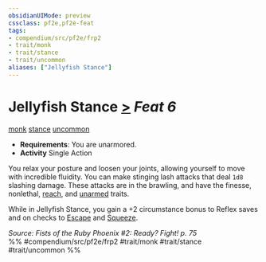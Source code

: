 ```yaml
---
obsidianUIMode: preview
cssclass: pf2e,pf2e-feat
tags:
- compendium/src/pf2e/frp2
- trait/monk
- trait/stance
- trait/uncommon
aliases: ["Jellyfish Stance"]
---
```

# Jellyfish Stance  [>](chapter-9-playing-the-game.md#Actions "Single Action") *Feat 6*  
[monk](Reference/Rules/Traits/monk.md "Monk Class Trait")  [stance](stance.md "Stance Combat Trait")  [uncommon](uncommon.md "Uncommon Rarity Trait")  

- **Requirements**: You are unarmored.
- **Activity** Single Action

You relax your posture and loosen your joints, allowing yourself to move with incredible fluidity. You can make stinging lash attacks that deal `1d8` slashing damage. These attacks are in the brawling, and have the finesse, nonlethal, [reach](reach.md "Reach Weapon Trait"), and [unarmed](unarmed.md "Unarmed Weapon Trait") traits.

While in Jellyfish Stance, you gain a +2 circumstance bonus to Reflex saves and on checks to [Escape](escape.md) and [Squeeze](squeeze.md).

*Source: Fists of the Ruby Phoenix #2: Ready? Fight! p. 75*  
%% #compendium/src/pf2e/frp2 #trait/monk #trait/stance #trait/uncommon %%